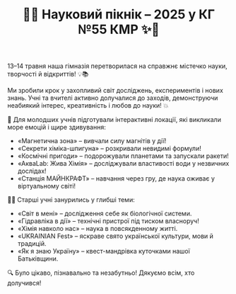 ﻿---
title: 🔬✨ Науковий пікнік – 2025 у КГ №55 КМР ✨🚀
---

13–14 травня наша гімназія перетворилася на справжнє містечко науки, творчості й відкриттів! 💡📚

Ми зробили крок у захопливий світ досліджень, експериментів і нових знань. Учні та вчителі активно долучалися до заходів, демонструючи неабиякий інтерес, креативність і любов до науки! 💥

👧 Для молодших учнів підготували інтерактивні локації, які викликали море емоцій і щире здивування:

- «Магнетична зона» – вивчали силу магнітів у дії!
- «Секрети хіміка-шпигуна» – розкривали невидимі формули!
- «Космічні пригоди» – подорожували планетами та запускали ракети!
- «АкваLab: Жива Хімія» – досліджували властивості води у незвичних дослідах!
- «Станція МАЙНКРАФТ» – навчання через гру, де наука оживає у віртуальному світі!

👨‍🎓 Старші учні занурились у глибші теми:

- «Світ в мені» – дослідження себе як біологічної системи.
- «Гідравліка в дії» – технічні пристрої під тиском власноруч!
- «Хімія навколо нас» – наука в повсякденному житті.
- «UKRAINIAN Fest» – яскраве свято української культури, мови й традицій.
- «Як я знаю Україну» – квест-мандрівка куточками нашої Батьківщини.

🔍 Було цікаво, пізнавально та незабутньо! Дякуємо всім, хто долучився!

<slideshow />

<fbvideo id="2154968704975682" />
<fbvideo id="676871221626612" />